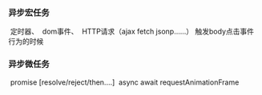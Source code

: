 ### 异步宏任务

​      定时器、
​      dom事件、
​      HTTP请求（ajax fetch jsonp......）
​      触发body点击事件行为的时候

### 异步微任务

​       promise [resolve/reject/then....]
​       async await
​       requestAnimationFrame